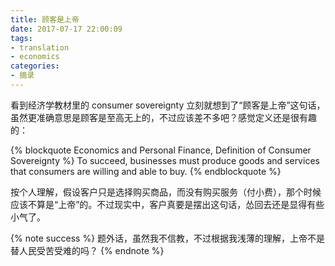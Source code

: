 ```yaml
---
title: 顾客是上帝
date: 2017-07-17 22:00:09
tags:
- translation
- economics
categories:
- 摘录
---
```


看到经济学教材里的 consumer sovereignty 立刻就想到了“顾客是上帝”这句话，虽然更准确意思是顾客是至高无上的，不过应该差不多吧？感觉定义还是很有趣的：

{% blockquote Economics and Personal Finance, Definition of Consumer Sovereignty %}
To succeed, businesses must produce goods and services that consumers are willing and able to buy.
{% endblockquote %}

按个人理解，假设客户只是选择购买商品，而没有购买服务（付小费），那个时候应该不算是“上帝”的。不过现实中，客户真要是摆出这句话，怂回去还是显得有些小气了。

{% note success %}
题外话，虽然我不信教，不过根据我浅薄的理解，上帝不是替人民受苦受难的吗？
{% endnote %}
